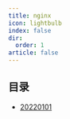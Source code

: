 ```yaml
---
title: nginx
icon: lightbulb
index: false
dir:
  order: 1
article: false
---
```


## 目录

- [20220101](20220101.md)